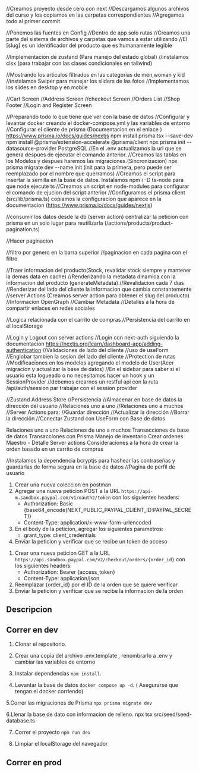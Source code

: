 //Creamos proyecto desde cero con next
//Descargamos algunos archivos del curso y los copiamos en las carpetas correspondientes
//Agregamos todo al primer commit

//Ponemos las fuentes en Config
//Dentro de app solo rutas
//Creamos una parte del sistema de archivos y carpetas que vamos a estar utilizando
//El [slug] es un identificador del producto que es humanamente legible

//Implementacion de zustand (Para manejo del estado global)
//instalamos clsx (para trabajar con las clases condicionales en tailwind)

//Mostrando los articulos filtrados en las categorias de men,woman y kid
//instalamos Swiper para manejar los sliders de las fotos
//Implementamos los slides en desktop y en mobile

//Cart Screen
//Address Screen
//checkout Screen
//Orders List
//Shop Footer
//Login and Register Screen

//Preparando todo lo que tiene que ver con la base de datos
//Configurar y levantar docker creando el docker-compose.yml y las variables de entorno
//Configurar el cliente de prisma (Documentacion en el enlace )
https://www.prisma.io/docs/guides/nextjs
npm install prisma tsx --save-dev
npm install @prisma/extension-accelerate @prisma/client
npx prisma init --datasource-provider PostgreSQL
//En el .env actualizamos la url que se genera despues de ejecutar el comando anterior.
//Creamos las tablas en los Modelos y despues haremos las migraciones.(Sincronizacion)
npx prisma migrate dev --name init (init para la primera, pero puede ser reemplazado por el nombre que querramos)
//Creamos el script para insertar la semilla en la base de datos. Instalamos npm i -D ts-node para que node ejecute ts
//Creamos un script en node-modules para configurar el comando de ejucion del script anterior
//Configuramos el prisma client (src/lib/prisma.ts) copiamos la configuracion que aparece en la documentacion (https://www.prisma.io/docs/guides/nextjs)

//consumir los datos desde la db (server action)
centralizar la peticion con prisma en un solo lugar para reutilizarla (/actions/products/product-pagination.ts)

//Hacer paginacion

//filtro por genero en la barra superior
//paginacion en cada pagina con el filtro

//Traer informacion del producto(Stock, revalidar stock siempre y mantener la demas data en cache)
//Renderizando la metadata dinamica con la informacion del producto (generateMetadata)
//Revalidacion cada 7 dias
//Renderizar del lado del cliente la informacion que cambia constantemente
//server Actions (Creamos server action para obtener el slug del producto)
//Informacion OpenGraph
//Cambiar Metadata
//Detalles a la hora de compartir enlaces en redes sociales

//Logica relacionada con el carrito de compras
//Persistencia del carrito en el localStorage

//Login y Logout con server actions
//Login con next-auth siguiendo la documentacion https://nextjs.org/learn/dashboard-app/adding-authentication
//Validaciones de lado del cliente
//uso de useForm
//Englobar tambien la sesion del lado del cliente
//Protection de rutas
//Modificaciones en los modelos agregando el modelo de User(Acer migracion y actualizar la base de datos)
//En el sidebar para saber si el usuario esta logueado o no necesitamos hacer un hook y un SessionProvider
//debemos crearnos un restful api con la ruta /api/auth/session par trabajar con el session provider

//Zustand Address Store
//Persistencia
//Almacenar en base de datos la dirección del usuario
//Relaciones uno a uno
//Relaciones uno a muchos
//Server Actions para:
//Guardar dirección
//Actualizar la dirección
//Borrar la dirección
//Conectar Zustand con UseForm con Base de datos

<!-- npx prisma migrate dev --name add-user-model -->
<!-- #git push -u origin main -->

Relaciones uno a uno
Relaciones de uno a muchos
Transacciones de base de datos
Transacciones con Prisma
Manejo de inventario
Crear ordenes
Maestro - Detalle
Server actions
Consideraciones a la hora de crear la orden basado en un carrito de compras

//Instalamos la dependencia bcryptjs para hashear las contraseñas y guardarlas de forma segura en la base de datos
//Pagina de perfil de usuario

<!-- NextAuth.js -->
<!-- //Crear una variable de entorno para generar una  semilla unica -->
<!-- Ejecutamos comando openssl rand -base64 32 y nos genera algo como esto  7sOGoMvllXorsgiTj1grLzxwHoFl7mAyVss1chCLO9Q=-->

<!-- Importante (En los scripts de node no utilizar las rutas de importacion con @ , porque no las reconoce) -->
<!-- Nota: para ejecutarlo debemos ir en la terminal a la ruta donde esta el seed y ejecutar npx tsc --init para crear un archivo de configuracion y asi se puedan hacer importaciones
desde el archivo del script.(al final use npx tsx src/seed/seed-database.ts para correr el script porque no me funciono con npm run seed-->
<!-- Nota: ngrok es un sitio para probar la app sin subirla a produccion -->

<!-- Nota: Si creamos las tablas en una app de terceros y despues en el proyecto ejecutamos (npx prisma db pull) podremos descargar los modelos con
sus respectivas relaciones y todo como lo hemos creado.Es util cuando ya tenemos una base de datos previamente creada-->

<!-- Hidratacion: Hicimos un loader en el componente del top-menu, y seteamos el loader en false dentro de un useEffect que va a disparar false cuando se termine de cargar
el componente, hicimos la condicion que no mostrara la cantidad del carrito hasta que se haya cargado el componente, y asi no da el error de hidratacion -->

<!-- NOTA: El transactionId es el id que nos da el proveedor de pagos para identificar la transaccion, es importante si tenemos varios proveedores de pagos manejar independiente para saber de quien es cada transaccion -->

<!-- https://www.npmjs.com/package/@paypal/react-paypal-js // Paquete de paypal oficial -->
<!-- Paypal//Hice las configuraciones de cuenta en paypal modo de desarrollador en sandbox, obtube un correo de prueba y contraseña de prueba, el la llave publica y la privada y las colo que en el .env -->
<!-- En produccion puede que solo halla que cambiar las api keys por las de produccion, para modo de desarrollo solo trabajar en sandbox -->
<!-- Debemos utilizar un provider generado por la documentacion de paypal en el cliente -->

<!-- Configuracion de prueba de peticion con postman -->

<!-- NOTA: No olvidar que los params que vienen en las peticiones deben ser de tipo Promise  -->

<!-- TODO: Hay que implementar una forma para que cuando se estan seleccionando la cantidad de los productos baje la cantidad que hay en el stock porque puede seleccionar la cantidad maxima y despues de agregar al carrito puede volver a seleccionar la cantidad maxima y asi consecutivamente -->

1. Crear una nueva coleccion en postman
2. Agregar una nueva peticion POST a la URL `https://api-m.sandbox.paypal.com/v1/oauth2/token` con los siguientes headers:
   - Authorization: Basic {base64_encode(NEXT_PUBLIC_PAYPAL_CLIENT_ID:PAYPAL_SECRET)}
   - Content-Type: application/x-www-form-urlencoded
3. En el body de la peticion, agregar los siguientes parametros:
   - grant_type: client_credentials
4. Enviar la peticion y verificar que se recibe un token de acceso

<!-- Para chequear la orden de pago -->

1. Crear una nueva peticion GET a la URL `https://api.sandbox.paypal.com/v2/checkout/orders/{order_id}` con los siguientes headers:
   - Authorization: Bearer {access_token}
   - Content-Type: application/json
2. Reemplazar {order_id} por el ID de la orden que se quiere verificar
3. Enviar la peticion y verificar que se recibe la informacion de la orden

## Descripcion

## Correr en dev

1. Clonar el repositorio.

2. Crear una copia del archivo .env.template , renombrarlo a .env y cambiar las variables de entorno

3. Instalar dependencias `npm install`.

4. Levantar la base de datos `docker compose up -d`. ( Asegurarse que tengan el docker corriendo)

5.Correr las migraciones de Prisma `npx prisma migrate dev`

6.Llenar la base de dato con informacion de relleno. npx tsx src/seed/seed-database.ts

7. Correr el proyecto `npm run dev`

8. Limpiar el localStorage del navegador

## Correr en prod
